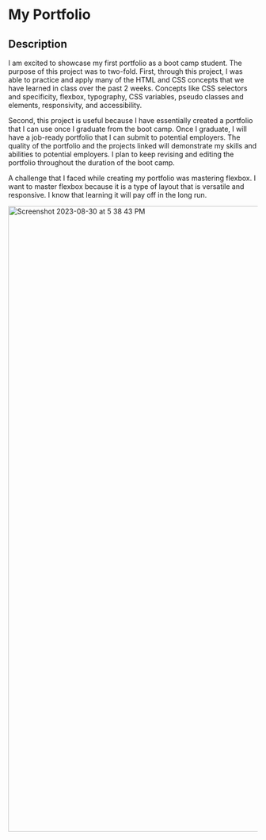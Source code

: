 # My Portfolio
## Description
I am excited to showcase my first portfolio as a boot camp student. 
The purpose of this project was to two-fold.
First, through this project, I was able to practice and apply many of the HTML and CSS concepts that we have learned in class over the past 2 weeks. Concepts like CSS selectors and specificity, flexbox, typography, CSS variables, pseudo classes and elements, responsivity, and accessibility. 

Second, this project is useful because I have essentially created a portfolio that I can use once I graduate from the boot camp. Once I graduate, I will have a job-ready portfolio that I can submit to potential employers. The quality of the portfolio and the projects linked will demonstrate my skills and abilities to potential employers. I plan to keep revising and editing the portfolio throughout the duration of the boot camp.

A challenge that I faced while creating my portfolio was mastering flexbox. I want to master flexbox because it is a type of layout that is versatile and responsive. I know that learning it will pay off in the long run. 


<img width="1261" alt="Screenshot 2023-08-30 at 5 38 43 PM" src="https://github.com/Kristin611/portfolio/assets/131815565/e6297320-0f3a-4822-9ad8-4581e0d1ff47">

